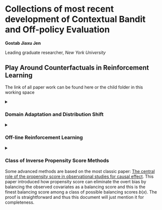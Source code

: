 # Collections of most recent development of Contextual Bandit and Off-policy Evaluation

**Gostab Jiaxu Jen** 

Leading graduate researcher, *New York University*

## Play Around Counterfactuals in Reinforcement Learning

The link of all paper work can be found here or the child folder in this working space

<details> 

<summary> 

### Domain Adaptation and Distribution Shift 

</summary>

#### **A**. *Domain Adaptation Formulation of Causal Representation Learning*

|   Author    | Paper         |      Year     |
|-------------| ------------- | ------------- |
|Uri Shalit. etl|Learning Representations for Counterfactual Inference|[2016](https://arxiv.org/pdf/1605.03661.pdf)|


#### **B**. *Follow-up articles and research on Domain Adaptation*

|   Author    | Paper         |      Year     |
|-------------| ------------- | ------------- |
|Kun Zhang, etl| Low-Dimensional Density Ratio Estimation|[2019](http://proceedings.mlr.press/v89/stojanov19a/stojanov19a.pdf) |
|  |Domain Adaptation as a Problem of Inference on Graphical Models  |[2020](https://arxiv.org/pdf/2002.03278.pdf)|
||Domain Adaptation with Invariant Representation Learning: What Transformations to Learn?|[2021](https://proceedings.neurips.cc/paper/2021/file/cfc5d9422f0c8f8ad796711102dbe32b-Paper.pdf)
|Yuta,Saito|Causal Embedding for Recommendation|[2018](https://arxiv.org/pdf/1706.07639)|
||Domain Adversarial Matrix Factorization|[2022](https://usaito.github.io/files/IJCAI2022_DAMF.pdf)|
|| Estimating individual treatment effect: generalization bounds and algorithms|[2016](https://arxiv.org/pdf/1606.03976.pdf)|


#### **C**. *Theory that forms domain-adaptation: dsitribution ratio estimate*

Note: *although most papers regarding domain adaptation introduce fundamentals of covariates shift, I still recommend readers to check a few of the most renown articles that contribute a lot of work to domain adaptation.Based my understanding, **distribution ratio fitting method** is most understandable.*

*Please use the following as your reference to understand the mathematical notations and proof*

|   Author    | Paper         |      Year     |
|-------------| ------------- | ------------- |
|              | Density-ratio matching under the Bregman divergence  | [2012](https://www.ism.ac.jp/editsec/aism/pdf/10463_2011_Article_343.pdf) |
|             |Kernel Moment Matching|[2009](https://is.mpg.de/fileadmin/user_upload/files/publications/shift-book-for-LeEtAl-webversion_5376[0].pdf)|
|             |Probabiltiy Density Matching| [2008](https://link.springer.com/article/10.1007/s10463-008-0197-x#citeas),[2009](https://www.jstage.jst.go.jp/article/ipsjtcva/1/0/1_0_183/_pdf/-char/ja), [2010](https://www.jstage.jst.go.jp/article/ipsjtcva/1/0/1_0_183/_pdf/-char/ja),[2012 Book](https://yosinski.com/mlss12/media/slides/MLSS-2012-Sugiyama-Density-Ratio-Estimation-in-Machine-Learning.pdf) |
|             |Density Ratio-fitting|[2009](https://www.jmlr.org/papers/volume10/kanamori09a/kanamori09a.pdf?ref=https://githubhelp.com)|
|             |Probablistic Classification Matching| [1998](https://academic.oup.com/biomet/article-abstract/85/3/619/229087?redirectedFrom=PDF),[2004](https://projecteuclid.org/journals/bernoulli/volume-10/issue-4/Semiparametric-density-estimation-under-a-two-sample-density-ratio-model/10.3150/bj/1093265631.full)|

<details>
<summary>

#### **C.Appendix**. *Some supporting documents that help you understand error bound/feature map*

</summary>

Note: *To make this document more reader-friendly, albeit some proof provided in one or more articles has been explicitely introduced, many math-intense technical terms, however, prelude most beginers from getting a full intake of those methods. I would say that a central interest and necessity is to justify estimators we used have statistical guarantee in convergence rate, bounded error and measures. For this very reason, I also listed some materials that I hope is useful.*

-A great survey course pertaining to probablistic graphic models introduces some important knowledge about marginal polytope and RHKS.[(Link here)](http://www.cs.cmu.edu/~epxing/Class/10708-16/slide/lecture14-VITheory.pdf)

</details>

</details>

<details>
<summary> 

### Off-line Reinforcement Learning 

</summary>


Note: *Off-line reinforcement learning in recommendation systems is deemed a very broad topic for which its theories and applications might be varying among a number of fields: off-line policy evaluation, counterfactual learnig, counterfactual causal effect estimating and language models. We just follow the trajectory of three representitives in bandit, off-policy evaluation and recommendation systems.*

Minmin is a current senior researcher working on contextual bandit recom-sys at Google Brain. 

#### Researcher 1 [Minmin Chen(click for Google Scholar Profile)](https://mchen24.github.io/)

Minmin is a current senior researcher working on contextual bandit recom-sys at Google Brain.

|   Author    | Paper         |      Year     |
|-------------| ------------- | ------------- |
||Actor Critic Methods for Off-line Policy Evaluation|[2022](https://dl.acm.org/doi/pdf/10.1145/3523227.3546758)|
||Top K Off-line Evaluaitons|[2021](https://arxiv.org/pdf/1812.02353.pdf)|

#### Researcher 2 [Yuta Saito(Click for Google Page)](https://scholar.google.com/citations?user=pw4hwS8AAAAJ&hl=en) and [Thorsten Joachims](https://scholar.google.com/citations?hl=en&user=5tk1PV8AAAAJ&view_op=list_works&sortby=pubdate)

Note: *Professor Joachims and his brilliant student are remarkable representatives who conducting research on theory and advancement of off-line reinforcement learning and counterfactual-based recommendation systems. The mission of their papers is to lead, give and explore the current direction of off-line reinforcement learning and recommendation systems. It is easy to tell that some research articles have rigorous mathematical proof and use more space to justify the statistical guarantee. Therefore, their articles are slightly academic(perhaps theoretical). Some heading research labs then followed-up their original ideas by implementing the renovated algorithms and applying them to real-world complications that could verify whether those methods can work or not. So I strongly recommend you to read these papers with accompanion of some testing articles.*
|   Author    | Paper         |      Year     |
|-------------| ------------- | ------------- |
||Off-Policy Evaluation for Large Action Spaces via Embeddings|[2022](https://arxiv.org/pdf/2202.06317.pdf)|
|| Open Bandit Database and Pipeline: Reproducible Off-line Policy Evaluation  |[2022](https://arxiv.org/abs/2008.07146)|
||Counterfactual Learning and Evaluation for Recommender Systems: Foundations, Implementations, and Recent Advances|[2021](https://par.nsf.gov/servlets/purl/10309941)|
|| Unbiased Recommendation Learning From MCNR |[2020](https://arxiv.org/pdf/1909.03601.pdf)  |
||Asymmetric Tri-training for Debiasing Missing-Not-At-Random Explicit Feedback|[2020](https://arxiv.org/pdf/1910.01444.pdf)|
||Self-Normalized Estimator in Counterfactual Learning|[2015](https://www.cs.cornell.edu/people/tj/publications/swaminathan_joachims_15d.pdf)|

</details>

<details>

<summary> 


### Class of Inverse Propensity Score Methods

Some advanced methods are based on the most classic paper:  [The central role of the propensity score in observational studies for causal effect](https://watermark.silverchair.com/70-1-41.pdf?token=AQECAHi208BE49Ooan9kkhW_Ercy7Dm3ZL_9Cf3qfKAc485ysgAAAsQwggLABgkqhkiG9w0BBwagggKxMIICrQIBADCCAqYGCSqGSIb3DQEHATAeBglghkgBZQMEAS4wEQQMMdOqYPzH71eGJJl1AgEQgIICd_WRXQV_hVYdvvmD0RT6VfCyvv_kaoJLHfGrDiKrZ7Lrs1Uz65HKE28kGmjZqDK0ES2jLv5JWujme83nlV2ckjxBGxjCxLzuo0zTOkApaMfKG3HyYjBt1tlG850EwWebTV6Bff5aKWZfqfHIGaHZNppjYfNrTfg-HgtwOZr2fQLwY_4EeA8LwoqU9rUakYY9cIvzr8a1JMWVAWSMyY-NqyjpQ5whBKrHNZ3w0S1YxYQHdWohTDALndD_q0bnW_tVZzg8stROmItW4foyxce_YDKffqPSuqEqDC8QgKGkwyxBDZvQ7i515D6YxQktAi2putxVaZ5AbY99jItIRaOwdIqa9MT2jc3CNC1o0V7f1oI3eQoAW7l-sL-wSE6UXZFKkx5f0vtcbJrS_L2o_KYS__eLjiPjivAFHpNR5kxOstga6LcggZgw-igbTFAXPiD75BKTxnJpuJUeoTtNOkdOOWD7oojtHDqIk8-IytsDTFTV7YSkK8WIODXPAr4i_qJcsSjXtICjTwFAFpIa3z5-nTszWdq5kTsmVv8GF_iuQAdAxbvWaFGOKg0FE2x-Ia7R-QKAtptI1P_X4VKnZb-roh33ap1A2LEHcWYaUhxjh0pneFoy4Ap55y7k7hknbgwfoNJPUWgUjxlrOQBHTGkfVPg4RBMrZ2s9J0iQuEfMhe18uZTjNRzuisXxiHxMvu6vrwzYWGxRJFmuvZA5N_O00u_tBflHNu2gHJ-ImUSEpQwsIFolPjwNqpND2y7LsP1VhEMVWnUNMxs6OZKFrYFPgf98kaGKOPLHtJIKJAYuCEcaGaaTDrm8bD3R0N9FuxThVKp-lYik9Is). This paper introduced how propensity score can eliminate the overt bias by balancing the observed covariates as a balancing score and this is the finest balancing score among a class of possible balancing scores $b(x)$. The proof is straightforward and thus this document will just mention it for completeness.

</summary>


- *Batch Learning in Off-line Policy Evaluation*

- *Self-normalized Estimator for Counterfactual Learning*(Propensity Overfitting)

- *Double-Robust Method in Counterfactual Learning*

- *Clipped Inverse Propensity Score*(Upper Bound $M$ method)


|   Author    | Paper         |      Year     |
|-------------| ------------- | ------------- |

</details>

